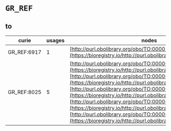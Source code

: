 # `GR_REF`
## to
| curie       |   usages | nodes                                                                                                                                                                                                                                                                                                                                                                                                                                                                                                                                                                     |
|-------------|----------|---------------------------------------------------------------------------------------------------------------------------------------------------------------------------------------------------------------------------------------------------------------------------------------------------------------------------------------------------------------------------------------------------------------------------------------------------------------------------------------------------------------------------------------------------------------------------|
| GR_REF:6917 |        1 | [http://purl.obolibrary.org/obo/TO:0000233](https://bioregistry.io/http://purl.obolibrary.org/obo/TO:0000233)                                                                                                                                                                                                                                                                                                                                                                                                                                                             |
| GR_REF:8025 |        5 | [http://purl.obolibrary.org/obo/TO:0000606](https://bioregistry.io/http://purl.obolibrary.org/obo/TO:0000606), [http://purl.obolibrary.org/obo/TO:0000610](https://bioregistry.io/http://purl.obolibrary.org/obo/TO:0000610), [http://purl.obolibrary.org/obo/TO:0000611](https://bioregistry.io/http://purl.obolibrary.org/obo/TO:0000611), [http://purl.obolibrary.org/obo/TO:0000612](https://bioregistry.io/http://purl.obolibrary.org/obo/TO:0000612), [http://purl.obolibrary.org/obo/TO:0000613](https://bioregistry.io/http://purl.obolibrary.org/obo/TO:0000613) |

